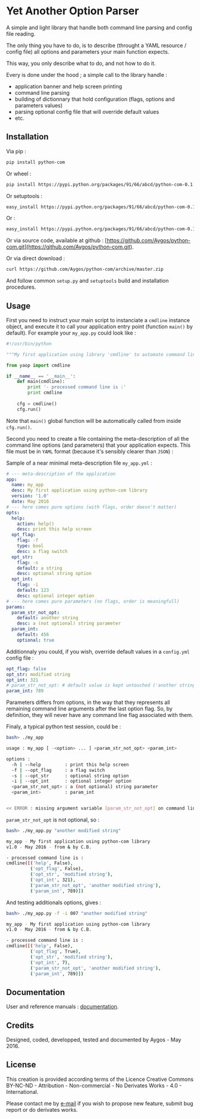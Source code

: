 # Yet Another Option Parser

A simple and light library that handle both command line parsing
and config file reading.

The only thing you have to do, is to describe (throught a YAML resource /
config file) all options and parameters your main function expects.

This way, you only describe what to do, and not how to do it.

Every is done under the hood ; a simple call to the library handle :

  - application banner and help screen printing
  - command line parsing
  - building of dictionnary that hold configuration (flags, options and parameters values)
  - parsing optional config file that will override default values
  - etc.

## Installation

Via pip :
```sh
pip install python-com
```

Or wheel :
```sh
pip install https://pypi.python.org/packages/91/66/abcd/python-com-0.1.0.whl
```

Or setuptools :
```sh
easy_install https://pypi.python.org/packages/91/66/abcd/python-com-0.1.0.egg
```

Or :
```sh
easy_install https://pypi.python.org/packages/91/66/abcd/python-com-0.1.0.tar.gz
```

Or via source code, available at github :
[https://github.com/Aygos/python-com.git](https://github.com/Aygos/python-com.git).

Or via direct download :

```sh
curl https://github.com/Aygos/python-com/archive/master.zip
```

And follow common `setup.py` and `setuptools` build and installation procedures.

## Usage

First you need to instruct your main script to instanciate a `cmdline`
instance object, and execute it to call your application entry point (function
`main()` by default). For example your `my_app.py` could look like :

```python
#!/usr/bin/python

"""My first application using library 'cmdline' to automate command line options handling and config file parsing."""

from yaop import cmdline

if __name__ == '__main__':
    def main(cmdline):
        print '- processed command line is :'
        print cmdline
    
    cfg = cmdline()
    cfg.run()
```

Note that `main()` global function will be automatically called from inside
`cfg.run()`.

Second you need to create a file containing the meta-description of all
the command line options (and parameters) that your application expects.
This file must be in `YAML` format (because it's sensibly clearer than `JSON`) :

Sample of a near minimal meta-description file `my_app.yml` :

```yaml
# --- meta-description of the application
app:
  name: my_app
  desc: My first application using python-com library
  version: '1.0'
  date: May 2016
# --- here comes pure options (with flags, order doesn't matter)
opts:
  help:
    action: help()
    desc: print this help screen
  opt_flag:
    flag: -f
    type: bool
    desc: a flag switch
  opt_str:
    flag: -s
    default: a string
    desc: optional string option
  opt_int:
    flag: -i
    default: 123
    desc: optional integer option
# --- here comes pure parameters (no flags, order is meaningfull)
params:
  param_str_not_opt:
    default: another string
    desc: a (not optional) string parameter
  param_int:
    default: 456
    optional: true
```

Additionnaly you could, if you wish, override default values in a
`config.yml` config file :

```yaml
opt_flag: false
opt_str: modified string
opt_int: 321
# param_str_not_opt: # default value is kept untouched ('another string')
param_int: 789
```

Parameters differs from options, in the way that they represents all remaining
command line arguments after the last option flag. So, by definition, they
will never have any command line flag associated with them.

Finaly, a typical python test session, could be :

```sh
bash> ./my_app

usage : my_app [ -<option> ... ] <param_str_not_opt> <param_int>

options :
  -h | --help         : print this help screen
  -f | --opt_flag     : a flag switch
  -s | --opt_str      : optional string option
  -i | --opt_int      : optional integer option
  <param_str_not_opt> : a (not optional) string parameter
  <param_int>         : param_int


<< ERROR : missing argument variable [param_str_not_opt] on command line >>```
```

`param_str_not_opt` is not optional, so :

```sh
bash> ./my_app.py "another modified string"

my_app - My first application using python-com library
v1.0 - May 2016 - from & by C.B.

- processed command line is :
cmdline([('help', False),
         ('opt_flag', False),
         ('opt_str', 'modified string'),
         ('opt_int', 321),
         ('param_str_not_opt', 'another modified string'),
         ('param_int', 789)])
```

And testing additionals options, gives :

```sh
bash> ./my_app.py -f -i 007 "another modified string"

my_app - My first application using python-com library
v1.0 - May 2016 - from & by C.B.

- processed command line is :
cmdline([('help', False),
         ('opt_flag', True),
         ('opt_str', 'modified string'),
         ('opt_int', 7),
         ('param_str_not_opt', 'another modified string'),
         ('param_int', 789)])
```

## Documentation

User and reference manuals : [documentation](manual.html).

## Credits

Designed, coded, developped, tested and documented by Aygos - May 2016.

## License

This creation is provided according terms of the Licence Creative Commons
BY-NC-ND - Attribution - Non-commercial - No Derivates Works - 4.0 - International.

Please contact me by [e-mail](mailto:cyrilb01@sfr.fr) if you wish to propose new feature, submit bug
report or do derivates works.
